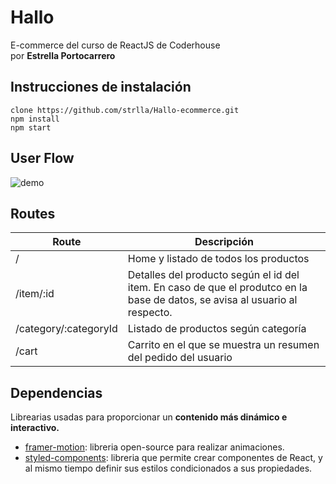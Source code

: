 # Hallo
E-commerce del curso de ReactJS de Coderhouse </br>
por **Estrella Portocarrero**

## Instrucciones de instalación
``` 
clone https://github.com/strlla/Hallo-ecommerce.git
npm install
npm start
```

## User Flow
![demo](demo/demo.gif)

## Routes
|Route| Descripción |
|--|--|
| / | Home y listado de todos los productos |
| /item/:id | Detalles del producto según el id del item. En caso de que el produtco en la base de datos, se avisa al usuario al respecto.
| /category/:categoryId | Listado de productos según categoría |
| /cart | Carrito en el que se muestra un resumen del pedido del usuario|

## Dependencias
Librearias usadas para proporcionar un **contenido más dinámico e interactivo.**
 - [framer-motion](https://www.npmjs.com/package/framer-motion): libreria open-source para realizar animaciones.
 - [styled-components](https://www.npmjs.com/package/styled-components): libreria que permite crear componentes de React, y al mismo tiempo definir sus estilos condicionados a sus propiedades.

